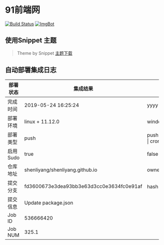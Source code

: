 # 91前端网

[![Build Status](https://www.travis-ci.org/shenliyang/shenliyang.github.io.svg?branch=dev)](https://travis-ci.org/shenliyang/shenliyang.github.io)
[![ImgBot](https://img.shields.io/badge/ImgBot-build-brightgreen.svg)]()

## 使用Snippet 主题
>  Theme by Snippet [主题下载](https://github.com/shenliyang/hexo-theme-snippet)

## 自动部署集成日志
部署状态 | 集成结果 | 参考值
---|---|---
完成时间 | 2019-05-24 16:25:24 | yyyy-mm-dd hh:mm:ss
部署环境 | linux + 11.12.0 | window \| linux + stable
部署类型 | push | push \| pull_request \| api \| cron
启用Sudo | true | false \| true
仓库地址 | shenliyang/shenliyang.github.io | owner_name/repo_name
提交分支 | fd3600673e3dea93bb3e63d3cc0e3634fc0e91af | hash 16位
提交信息 | Update package.json |
Job ID   | 536666420 |
Job NUM  | 325.1 |
